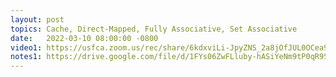 ```yaml
---
layout: post
topics: Cache, Direct-Mapped, Fully Associative, Set Associative
date:   2022-03-10 08:00:00 -0800
video1: https://usfca.zoom.us/rec/share/6kdxviLi-JpyZNS_2a8jOfJUL0OCea9VXstpNI9PGETe5o62AoOdIN7mC4OXp25n.zu5pRTvsCo1OvkjD
notes1: https://drive.google.com/file/d/1FYs06ZwFLluby-hASiYeNm9tP0qR9S8o/view?usp=sharing
---
```

